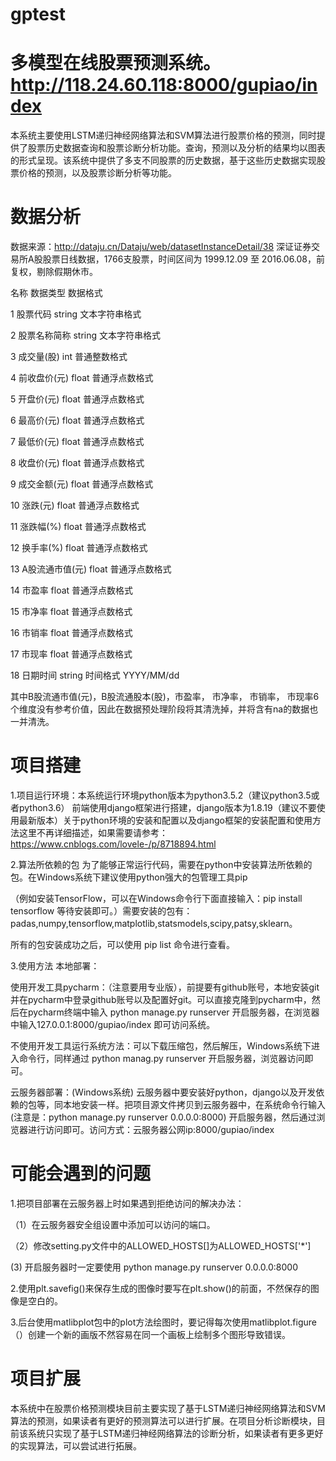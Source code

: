 # gptest 
# 多模型在线股票预测系统。http://118.24.60.118:8000/gupiao/index
本系统主要使用LSTM递归神经网络算法和SVM算法进行股票价格的预测，同时提供了股票历史数据查询和股票诊断分析功能。查询，预测以及分析的结果均以图表的形式呈现。该系统中提供了多支不同股票的历史数据，基于这些历史数据实现股票价格的预测，以及股票诊断分析等功能。
# 数据分析
数据来源：http://dataju.cn/Dataju/web/datasetInstanceDetail/38
深证证券交易所A股股票日线数据，1766支股票，时间区间为 1999.12.09 至 2016.06.08，前复权，剔除假期休市。

  名称  数据类型  数据格式
  
  1	股票代码	string	文本字符串格式
  
  2	股票名称简称	string	文本字符串格式
  
  3	成交量(股)	int	普通整数格式
  
  4	前收盘价(元)	float	普通浮点数格式
  
  5	开盘价(元)	float	普通浮点数格式
  
  6	最高价(元)	float	普通浮点数格式
  
  7	最低价(元)	float	普通浮点数格式
  
  8	收盘价(元)	float	普通浮点数格式
  
  9	成交金额(元)	float	普通浮点数格式
  
  10	涨跌(元)	float	普通浮点数格式
  
  11	涨跌幅(%)	float	普通浮点数格式
  
  12	换手率(%)	float	普通浮点数格式
  
  13	A股流通市值(元)	float	普通浮点数格式
  
  14	市盈率	float	普通浮点数格式
  
  15	市净率	float	普通浮点数格式
  
  16	市销率	float	普通浮点数格式
  
  17	市现率	float	普通浮点数格式
  
  18	日期时间	string	时间格式 YYYY/MM/dd
  
其中B股流通市值(元)，B股流通股本(股)，市盈率，	市净率，	市销率，	市现率6个维度没有参考价值，因此在数据预处理阶段将其清洗掉，并将含有na的数据也一并清洗。


# 项目搭建
1.项目运行环境：本系统运行环境python版本为python3.5.2（建议python3.5或者python3.6） 前端使用django框架进行搭建，django版本为1.8.19（建议不要使用最新版本）关于python环境的安装和配置以及django框架的安装配置和使用方法这里不再详细描述，如果需要请参考：https://www.cnblogs.com/lovele-/p/8718894.html

2.算法所依赖的包
为了能够正常运行代码，需要在python中安装算法所依赖的包。在Windows系统下建议使用python强大的包管理工具pip 

（例如安装TensorFlow，可以在Windows命令行下面直接输入：pip install tensorflow 等待安装即可。）需要安装的包有：padas,numpy,tensorflow,matplotlib,statsmodels,scipy,patsy,sklearn。

所有的包安装成功之后，可以使用 pip list 命令进行查看。

3.使用方法
本地部署：

使用开发工具pycharm：（注意要用专业版），前提要有github账号，本地安装git并在pycharm中登录github账号以及配置好git。可以直接克隆到pycharm中，然后在pycharm终端中输入 python manage.py runserver 开启服务器，在浏览器中输入127.0.0.1:8000/gupiao/index 即可访问系统。

不使用开发工具运行系统方法：可以下载压缩包，然后解压，Windows系统下进入命令行，同样通过 python manag.py runserver 开启服务器，浏览器访问即可。

云服务器部署：(Windows系统) 云服务器中要安装好python，django以及开发依赖的包等，同本地安装一样。把项目源文件拷贝到云服务器中，在系统命令行输入 (注意是：python manage.py runserver 0.0.0.0:8000) 开启服务器，然后通过浏览器进行访问即可。访问方式：云服务器公网ip:8000/gupiao/index

# 可能会遇到的问题

1.把项目部署在云服务器上时如果遇到拒绝访问的解决办法：

  （1）在云服务器安全组设置中添加可以访问的端口。
  
  （2）修改setting.py文件中的ALLOWED_HOSTS[]为ALLOWED_HOSTS['*'] 
    
   (3) 开启服务器时一定要使用 python manage.py runserver 0.0.0.0:8000

2.使用plt.savefig()来保存生成的图像时要写在plt.show()的前面，不然保存的图像是空白的。

3.后台使用matlibplot包中的plot方法绘图时，要记得每次使用matlibplot.figure（）创建一个新的画版不然容易在同一个画板上绘制多个图形导致错误。

# 项目扩展
本系统中在股票价格预测模块目前主要实现了基于LSTM递归神经网络算法和SVM算法的预测，如果读者有更好的预测算法可以进行扩展。在项目分析诊断模块，目前该系统只实现了基于LSTM递归神经网络算法的诊断分析，如果读者有更多更好的实现算法，可以尝试进行拓展。
